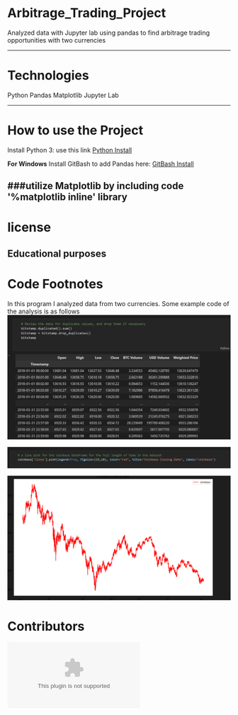 # Arbitrage_Trading_Project
Analyzed data with Jupyter lab using pandas to find arbitrage trading opportunities with two currencies

---
# Technologies
Python
Pandas
Matplotlib
Jupyter Lab

---

# How to use the Project
Install Python 3: use this link  [Python Install](https://www.python.org/)

**For Windows**
Install GitBash to add Pandas here: [GitBash Install](https://gitforwindows.org/) 

###utilize Matplotlib by including code '%matplotlib inline' library
---
# license
**Educational purposes**
---

# Code Footnotes

In this program I analyzed data from two currencies. Some example code of the analysis is as follows
![Bitstamp](https://github.com/beccabeastly/Arbitrage_Trading_Project/blob/main/project_code_1.png)

![Graph](https://github.com/beccabeastly/Arbitrage_Trading_Project/blob/main/project_code_2.png)

![Graph](https://github.com/beccabeastly/Arbitrage_Trading_Project/blob/main/graph.png)


# Contributors
![Email](beccabeastly@gmail.com)
